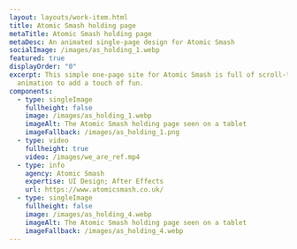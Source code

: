 ```yaml
---
layout: layouts/work-item.html
title: Atomic Smash holding page
metaTitle: Atomic Smash holding page
metaDesc: An animated single-page design for Atomic Smash
socialImage: /images/as_holding_1.webp
featured: true
displayOrder: "0"
excerpt: This simple one-page site for Atomic Smash is full of scroll-triggered
  animation to add a touch of fun.
components:
  - type: singleImage
    fullheight: false
    image: /images/as_holding_1.webp
    imageAlt: The Atomic Smash holding page seen on a tablet
    imageFallback: /images/as_holding_1.png
  - type: video
    fullheight: true
    video: /images/we_are_ref.mp4
  - type: info
    agency: Atomic Smash
    expertise: UI Design; After Effects
    url: https://www.atomicsmash.co.uk/
  - type: singleImage
    fullheight: false
    image: /images/as_holding_4.webp
    imageAlt: The Atomic Smash holding page seen on a tablet
    imageFallback: /images/as_holding_4.webp
---
```

